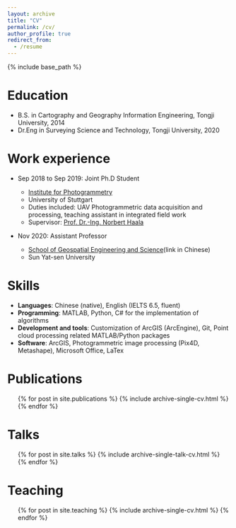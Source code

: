 ```yaml
---
layout: archive
title: "CV"
permalink: /cv/
author_profile: true
redirect_from:
  - /resume
---
```


{% include base_path %}

Education
======
* B.S. in Cartography and Geography Information Engineering, Tongji University, 2014
* Dr.Eng in Surveying Science and Technology, Tongji University, 2020

Work experience
======
* Sep 2018 to Sep 2019: Joint Ph.D Student
  * [Institute for Photogrammetry](https://www.ifp.uni-stuttgart.de/en/)
  * University of Stuttgart
  * Duties included: UAV Photogrammetric data acquisition and processing, teaching assistant in integrated field work
  * Supervisor: [Prof. Dr.-Ing. Norbert Haala](https://www.ifp.uni-stuttgart.de/en/institute/team/Haala-00001/)

* Nov 2020: Assistant Professor
  * [School of Geospatial Engineering and Science](http://sges.sysu.edu.cn/)(link in Chinese)
  * Sun Yat-sen University
  
Skills
======
* **Languages**: Chinese (native), English (IELTS 6.5, fluent)
* **Programming**: MATLAB, Python, C# for the implementation of algorithms
* **Development and tools**: Customization of ArcGIS (ArcEngine), Git, Point cloud processing related MATLAB/Python packages
* **Software**: ArcGIS, Photogrammetric image processing (Pix4D, Metashape), Microsoft Office, LaTex

Publications
======
  <ul>{% for post in site.publications %}
    {% include archive-single-cv.html %}
  {% endfor %}</ul>
  
Talks
======
  <ul>{% for post in site.talks %}
    {% include archive-single-talk-cv.html %}
  {% endfor %}</ul>
  
Teaching
======
  <ul>{% for post in site.teaching %} 
    {% include archive-single-cv.html %} 
  {% endfor %}</ul>

  

